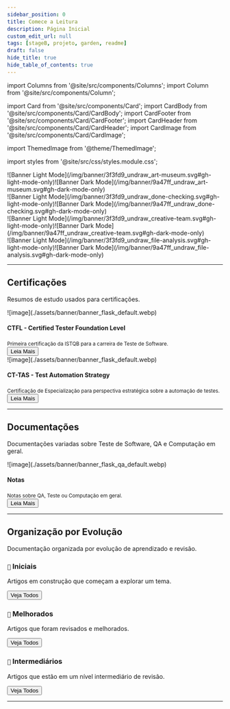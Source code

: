 ```yaml
---
sidebar_position: 0
title: Comece a Leitura
description: Página Inicial
custom_edit_url: null
tags: [stageB, projeto, garden, readme]
draft: false
hide_title: true
hide_table_of_contents: true
---
```


import Columns from '@site/src/components/Columns';
import Column from '@site/src/components/Column';

import Card from '@site/src/components/Card';
import CardBody from '@site/src/components/Card/CardBody';
import CardFooter from '@site/src/components/Card/CardFooter';
import CardHeader from '@site/src/components/Card/CardHeader';
import CardImage from '@site/src/components/Card/CardImage';

import ThemedImage from '@theme/ThemedImage';

import styles from '@site/src/css/styles.module.css';

<!--<h1 style={{textAlign: 'center'}}> Garden </h1>-->

<div className={styles.mobileOnly}>
	<div class="img-center">
		![Banner Light Mode](/img/banner/3f3fd9_undraw_art-museum.svg#gh-light-mode-only)![Banner Dark Mode](/img/banner/9a47ff_undraw_art-museum.svg#gh-dark-mode-only)
	</div>
</div>
<div className={styles.desktopOnly}>
	<div class="container">
		<div class="row">
			<div class="col col--4">
				![Banner Light Mode](/img/banner/3f3fd9_undraw_done-checking.svg#gh-light-mode-only)![Banner Dark Mode](/img/banner/9a47ff_undraw_done-checking.svg#gh-dark-mode-only)
			</div>
			<div class="col col--4">
				![Banner Light Mode](/img/banner/3f3fd9_undraw_creative-team.svg#gh-light-mode-only)![Banner Dark Mode](/img/banner/9a47ff_undraw_creative-team.svg#gh-dark-mode-only)
			</div>
			<div class="col col--4">
				![Banner Light Mode](/img/banner/3f3fd9_undraw_file-analysis.svg#gh-light-mode-only)![Banner Dark Mode](/img/banner/9a47ff_undraw_file-analysis.svg#gh-dark-mode-only)
			</div>
		</div>
	</div>
</div>

---

## Certificações

Resumos de estudo usados para certificações.

<Columns>
	<Column className='padding--md'>
		<div class="card-demo">
			<div class="card shadow--md">
				<div class="card__image">
					![image](./assets/banner/banner_flask_default.webp)
				</div>
				<div class="card__body">
					<h4>CTFL - Certified Tester Foundation Level</h4>
					<small>
						Primeira certificação da ISTQB para a carreira de Teste de Software.
					</small>
				</div>
				<div class="card__footer">
					<a href='/garden/docs/istqb/ctfl'>
						<button className='button button--secondary button--block'>Leia Mais</button>
					</a>
				</div>
			</div>
		</div>
	</Column>
	<Column className='padding--md'>
		<div class="card-demo">
			<div class="card shadow--md">
				<div class="card__image">
					![image](./assets/banner/banner_flask_default.webp)
				</div>
				<div class="card__body">
					<h4>CT-TAS - Test Automation Strategy</h4>
					<small>
						Certificação de Especialização para perspectiva estratégica sobre a automação de testes.
					</small>
				</div>
				<div class="card__footer">
					<a href='/garden/docs/istqb/cttas'>
						<button className='button button--secondary button--block'>Leia Mais</button>
					</a>
				</div>
			</div>
		</div>
	</Column>
	<Column className='padding--md'>
	</Column>
</Columns>

---

## Documentações

Documentações variadas sobre Teste de Software, QA e Computação em geral.

<Columns>
	<Column className='padding--md'>
		<div class="card-demo">
			<div class="card shadow--md">
				<div class="card__image">
					![image](./assets/banner/banner_flask_qa_default.webp)
				</div>
				<div class="card__body">
					<h4>Notas</h4>
					<small>
						Notas sobre QA, Teste ou Computação em geral.
					</small>
				</div>
				<div class="card__footer">
					<a href='/garden/docs/notes'>
						<button className='button button--secondary button--block'>Leia Mais</button>
					</a>
				</div>
			</div>
		</div>
	</Column>
	<Column className='padding--md'>
	</Column>
	<Column className='padding--md'>
	</Column>
</Columns>

---

## Organização por Evolução

Documentação organizada por evolução de aprendizado e revisão.

<Columns>
	<Column className='padding--md'>
		<div class="card item shadow--md margin--md">
			<div class="card__header">
				<h3><code>🌱</code> Iniciais</h3>
			</div>
			<div class="card__body">
				<p>Artigos em construção que começam a explorar um tema.</p>
			</div>
			<div class="card__footer">
				<a href='/garden/docs/tags/stageA'>
					<button class="button button--secondary button--block">Veja Todos</button>
				</a>
			</div>
		</div>
	</Column>
	<Column className='padding--md'>
		<div class="card item shadow--md margin--md">
			<div class="card__header">
				<h3><code>🌿</code> Melhorados</h3>
			</div>
			<div class="card__body">
				<p>Artigos que foram revisados e melhorados.</p>
			</div>
			<div class="card__footer">
				<a href='/garden/docs/tags/stageB'>
					<button class="button button--secondary button--block">Veja Todos</button>
				</a>
			</div>
		</div>
	</Column>
</Columns>
<Columns>
	<Column className='padding--md'>
		<div class="card item shadow--md margin--md">
			<div class="card__header">
				<h3><code>🌲</code> Intermediários</h3>
			</div>
			<div class="card__body">
				<p>Artigos que estão em um nível intermediário de revisão.</p>
			</div>
			<div class="card__footer">
				<a href='/garden/docs/tags/stageC'>
					<button class="button button--secondary button--block">Veja Todos</button>
				</a>
			</div>
		</div>
	</Column>
	<Column className='padding--md'>
		<!--
		<div class="card item shadow--md margin--md">
			<div class="card__header">
				<h3><code>🍎</code> Completos</h3>
			</div>
			<div class="card__body">
				<p>Artigos que estão maduros e completos.</p>
			</div>
			<div class="card__footer">
				<a href='/garden/docs/tags/stageD'>
					<button class="button button--secondary button--block">Veja Todos</button>
				</a>
			</div>
		</div>
		-->
	</Column>
</Columns>

---